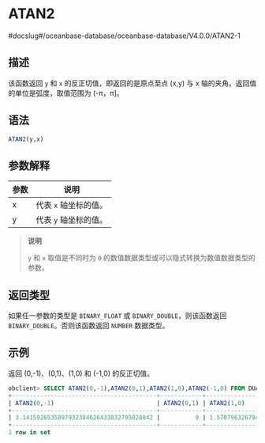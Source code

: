 ATAN2 
==========================
#docslug#/oceanbase-database/oceanbase-database/V4.0.0/ATAN2-1


描述 
-----------------------

该函数返回 `y` 和 `x` 的反正切值，即返回的是原点至点 (x,y) 与 x 轴的夹角。返回值的单位是弧度，取值范围为 (-π，π\]。

语法 
-----------------------

```sql
ATAN2(y,x)
```



参数解释 
-------------------------



| 参数 |      说明       |
|----|---------------|
| x  | 代表 `x` 轴坐标的值。 |
| y  | 代表 `y` 轴坐标的值。 |


>**说明**
>
>`y` 和 `x` 取值是不同时为 `0` 的数值数据类型或可以隐式转换为数值数据类型的参数。

返回类型 
-------------------------

如果任一参数的类型是 `BINARY_FLOAT` 或 `BINARY_DOUBLE`，则该函数返回 `BINARY_DOUBLE`。否则该函数返回 `NUMBER` 数据类型。

示例 
-----------------------

返回 (0,-1)、(0,1)、(1,0) 和 (-1,0) 的反正切值。

```sql
obclient> SELECT ATAN2(0,-1),ATAN2(0,1),ATAN2(1,0),ATAN2(-1,0) FROM DUAL;
+-----------------------------------------+------------+-----------------------------------------+------------------------------------------+
| ATAN2(0,-1)                             | ATAN2(0,1) | ATAN2(1,0)                              | ATAN2(-1,0)                              |
+-----------------------------------------+------------+-----------------------------------------+------------------------------------------+
| 3.1415926535897932384626433832795028842 |          0 | 1.5707963267948966192313216916397514421 | -1.5707963267948966192313216916397514421 |
+-----------------------------------------+------------+-----------------------------------------+------------------------------------------+
1 row in set
```


